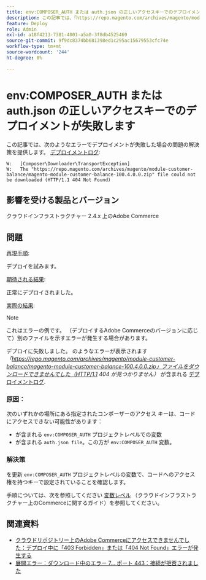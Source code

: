 ```yaml
---
title: env:COMPOSER_AUTH または auth.json の正しいアクセスキーでのデプロイメントが失敗します
description: この記事では、「https://repo.magento.com/archives/magento/module-customer-balance/magento-module-customer-balance-100.4.0.0.zip ファイルをダウンロードできませんでした（HTTP/1.1 404 が見つかりませんでした）」というエラーでデプロイメントが失敗した場合の問題の解決策を説明します。
feature: Deploy
role: Admin
exl-id: a18f4213-7381-4001-a5a0-3f8db4525469
source-git-commit: 9f9dc8374bb681398ed1c295ac15679553cfc74e
workflow-type: tm+mt
source-wordcount: '244'
ht-degree: 0%

---
```


# env:COMPOSER_AUTH または auth.json の正しいアクセスキーでのデプロイメントが失敗します

この記事では、次のようなエラーでデプロイメントが失敗した場合の問題の解決策を提供します。 [デプロイメントログ](/docs/commerce-cloud-service/user-guide/develop/test/log-locations#deploy-log):

```
W:   [Composer\Downloader\TransportException]
W:   The "https://repo.magento.com/archives/magento/module-customer-balance/magento-module-customer-balance-100.4.0.0.zip" file could not be downloaded (HTTP/1.1 404 Not Found)
```

## 影響を受ける製品とバージョン

クラウドインフラストラクチャー 2.4.x 上のAdobe Commerce

## 問題

<u>再現手順</u>:

デプロイを試みます。

<u>期待される結果</u>:

正常にデプロイされました。

<u>実際の結果</u>:

>[!NOTE]
>
>これはエラーの例です。 （デプロイするAdobe Commerceのバージョンに応じて）別のファイルを示すエラーが発生する場合があります。

デプロイに失敗しました。 のようなエラーが表示されます *「https://repo.magento.com/archives/magento/module-customer-balance/magento-module-customer-balance-100.4.0.0.zip」ファイルをダウンロードできませんでした（HTTP/1.1 404 が見つかりません）* が含まれる [デプロイメントログ](/docs/commerce-cloud-service/user-guide/develop/test/log-locations#deploy-log).

### 原因：

次のいずれかの場所にある指定されたコンポーザーのアクセス キーは、コードにアクセスできない可能性があります：

* が含まれる `env:COMPOSER_AUTH` プロジェクトレベルでの変数
* が含まれる `auth.json file`。この方が `env:COMPOSER_AUTH` 変数。

### 解決策

を更新 `env:COMPOSER_AUTH` プロジェクトレベルの変数で、コードへのアクセス権を持つキーで設定されていることを確認します。

手順については、次を参照してください [変数レベル](https://experienceleague.adobe.com/en/docs/commerce-cloud-service/user-guide/configure/env/variable-levels) （クラウドインフラストラクチャー上のCommerceに関するガイド）を参照してください。

## 関連資料

* [クラウドリポジトリー上のAdobe Commerceにアクセスできませんでした：デプロイ中に「403 Forbidden」または「404 Not Found」エラーが発生する](/docs/commerce-knowledge-base/kb/troubleshooting/deployment/magento-commerce-cloud-repo-could-not-be-accessed-403-forbidden-or-404-not-found-error-when-deploying.html)
* [展開エラー：ダウンロード中のエラー 7... ポート 443：接続が拒否されました](/help/troubleshooting/deployment/deployment-error-downloading-connection-refused-adobe-commerce.md)
